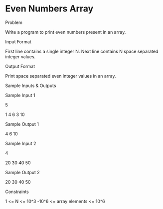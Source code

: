 # Even Numbers Array

Problem





Write a program to print even numbers present in an array.





Input Format



First line contains a single integer N. Next line contains N space separated integer values.





Output Format



Print space separated even integer values in an array.





Sample Inputs & Outputs



Sample Input 1

5

1 4 6 3 10



Sample Output 1

4 6 10







Sample Input 2

4

20 30 40 50



Sample Output 2

20 30 40 50







Constraints



1 <= N <= 10^3 -10^6 <= array elements <= 10^6





